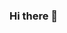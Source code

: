 ### Hi there 👋

<!--
**KminuShin/KminuShin** is a ✨ _special_ ✨ repository because its `README.md` (this file) appears on your GitHub profile.

Here are some ideas to get you started:

- 🔭 I’m currently working on nothing lol
- 🌱 I’m currently learning nothing
- 👯 I’m looking to collaborate on ...
- 🤔 I’m looking for help with ...
- 💬 Ask me about 
- 📫 How to reach me: walk
- 😄 Pronouns: ...
- ⚡ Fun fact: ...
-->
